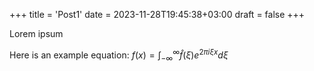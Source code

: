 +++
title = 'Post1'
date = 2023-11-28T19:45:38+03:00
draft = false
+++

Lorem ipsum

Here is an example equation: $f(x) = \int_{-\infty}^\infty \hat f(\xi)e^{2 \pi i \xi x} d\xi$
